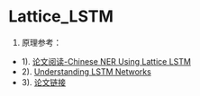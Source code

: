 # Lattice_LSTM

1. 原理参考：

- 1). [论文阅读-Chinese NER Using Lattice LSTM](https://zhuanlan.zhihu.com/p/143272435) 
- 2). [Understanding LSTM Networks](http://colah.github.io/posts/2015-08-Understanding-LSTMs/)
- 3). [论文链接](https://arxiv.org/abs/1805.02023)